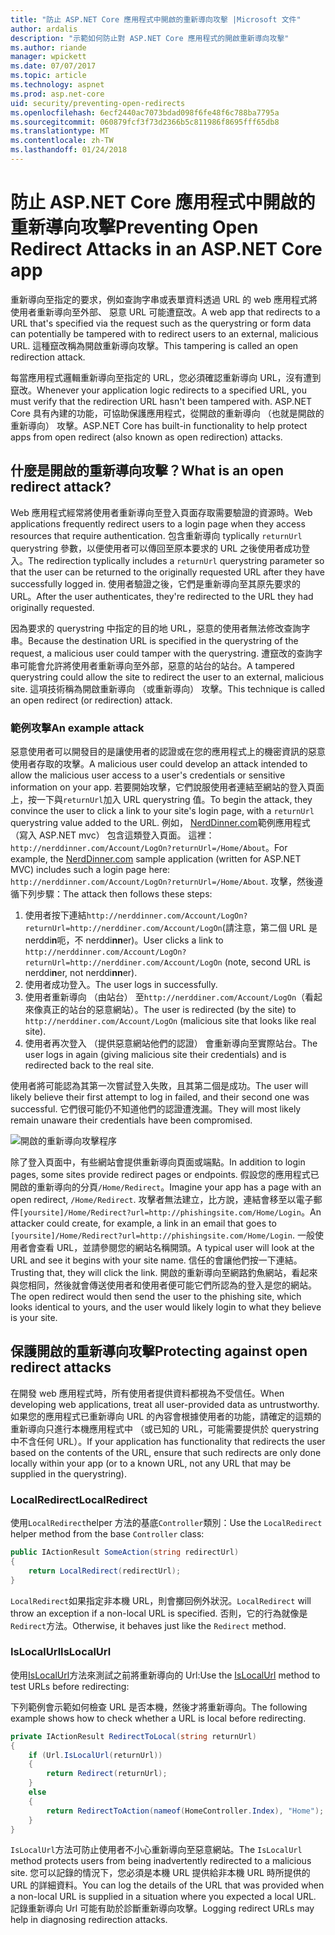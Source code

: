 ```yaml
---
title: "防止 ASP.NET Core 應用程式中開啟的重新導向攻擊 |Microsoft 文件"
author: ardalis
description: "示範如何防止對 ASP.NET Core 應用程式的開啟重新導向攻擊"
ms.author: riande
manager: wpickett
ms.date: 07/07/2017
ms.topic: article
ms.technology: aspnet
ms.prod: asp.net-core
uid: security/preventing-open-redirects
ms.openlocfilehash: 6ecf2440ac7073bdad098f6fe48f6c788ba7795a
ms.sourcegitcommit: 060879fcf3f73d2366b5c811986f8695fff65db8
ms.translationtype: MT
ms.contentlocale: zh-TW
ms.lasthandoff: 01/24/2018
---
```

# <a name="preventing-open-redirect-attacks-in-an-aspnet-core-app"></a><span data-ttu-id="031a0-103">防止 ASP.NET Core 應用程式中開啟的重新導向攻擊</span><span class="sxs-lookup"><span data-stu-id="031a0-103">Preventing Open Redirect Attacks in an ASP.NET Core app</span></span>

<span data-ttu-id="031a0-104">重新導向至指定的要求，例如查詢字串或表單資料透過 URL 的 web 應用程式將使用者重新導向至外部、 惡意 URL 可能遭竄改。</span><span class="sxs-lookup"><span data-stu-id="031a0-104">A web app that redirects to a URL that's specified via the request such as the querystring or form data can potentially be tampered with to redirect users to an external, malicious URL.</span></span> <span data-ttu-id="031a0-105">這種竄改稱為開啟重新導向攻擊。</span><span class="sxs-lookup"><span data-stu-id="031a0-105">This tampering is called an open redirection attack.</span></span>

<span data-ttu-id="031a0-106">每當應用程式邏輯重新導向至指定的 URL，您必須確認重新導向 URL，沒有遭到竄改。</span><span class="sxs-lookup"><span data-stu-id="031a0-106">Whenever your application logic redirects to a specified URL, you must verify that the redirection URL hasn't been tampered with.</span></span> <span data-ttu-id="031a0-107">ASP.NET Core 具有內建的功能，可協助保護應用程式，從開啟的重新導向 （也就是開啟的重新導向） 攻擊。</span><span class="sxs-lookup"><span data-stu-id="031a0-107">ASP.NET Core has built-in functionality to help protect apps from open redirect (also known as open redirection) attacks.</span></span>

## <a name="what-is-an-open-redirect-attack"></a><span data-ttu-id="031a0-108">什麼是開啟的重新導向攻擊？</span><span class="sxs-lookup"><span data-stu-id="031a0-108">What is an open redirect attack?</span></span>

<span data-ttu-id="031a0-109">Web 應用程式經常將使用者重新導向至登入頁面存取需要驗證的資源時。</span><span class="sxs-lookup"><span data-stu-id="031a0-109">Web applications frequently redirect users to a login page when they access resources that require authentication.</span></span> <span data-ttu-id="031a0-110">包含重新導向 typlically `returnUrl` querystring 參數，以便使用者可以傳回至原本要求的 URL 之後使用者成功登入。</span><span class="sxs-lookup"><span data-stu-id="031a0-110">The redirection typlically includes a `returnUrl` querystring parameter so that the user can be returned to the originally requested URL after they have successfully logged in.</span></span> <span data-ttu-id="031a0-111">使用者驗證之後，它們是重新導向至其原先要求的 URL。</span><span class="sxs-lookup"><span data-stu-id="031a0-111">After the user authenticates, they're redirected to the URL they had originally requested.</span></span>

<span data-ttu-id="031a0-112">因為要求的 querystring 中指定的目的地 URL，惡意的使用者無法修改查詢字串。</span><span class="sxs-lookup"><span data-stu-id="031a0-112">Because the destination URL is specified in the querystring of the request, a malicious user could tamper with the querystring.</span></span> <span data-ttu-id="031a0-113">遭竄改的查詢字串可能會允許將使用者重新導向至外部，惡意的站台的站台。</span><span class="sxs-lookup"><span data-stu-id="031a0-113">A tampered querystring could allow the site to redirect the user to an external, malicious site.</span></span> <span data-ttu-id="031a0-114">這項技術稱為開啟重新導向 （或重新導向） 攻擊。</span><span class="sxs-lookup"><span data-stu-id="031a0-114">This technique is called an open redirect (or redirection) attack.</span></span>

### <a name="an-example-attack"></a><span data-ttu-id="031a0-115">範例攻擊</span><span class="sxs-lookup"><span data-stu-id="031a0-115">An example attack</span></span>

<span data-ttu-id="031a0-116">惡意使用者可以開發目的是讓使用者的認證或在您的應用程式上的機密資訊的惡意使用者存取的攻擊。</span><span class="sxs-lookup"><span data-stu-id="031a0-116">A malicious user could develop an attack intended to allow the malicious user access to a user's credentials or sensitive information on your app.</span></span> <span data-ttu-id="031a0-117">若要開始攻擊，它們說服使用者連結至網站的登入頁面上，按一下與`returnUrl`加入 URL querystring 值。</span><span class="sxs-lookup"><span data-stu-id="031a0-117">To begin the attack, they convince the user to click a link to your site's login page, with a `returnUrl` querystring value added to the URL.</span></span> <span data-ttu-id="031a0-118">例如， [NerdDinner.com](http://nerddinner.com)範例應用程式 （寫入 ASP.NET mvc） 包含這類登入頁面。 這裡： ``http://nerddinner.com/Account/LogOn?returnUrl=/Home/About``。</span><span class="sxs-lookup"><span data-stu-id="031a0-118">For example, the [NerdDinner.com](http://nerddinner.com) sample application (written for ASP.NET MVC) includes such a login page here: ``http://nerddinner.com/Account/LogOn?returnUrl=/Home/About``.</span></span> <span data-ttu-id="031a0-119">攻擊，然後遵循下列步驟：</span><span class="sxs-lookup"><span data-stu-id="031a0-119">The attack then follows these steps:</span></span>

1. <span data-ttu-id="031a0-120">使用者按下連結``http://nerddinner.com/Account/LogOn?returnUrl=http://nerddiner.com/Account/LogOn``(請注意，第二個 URL 是 nerddi**n**呃，不 nerddi**nn**er)。</span><span class="sxs-lookup"><span data-stu-id="031a0-120">User clicks a link to ``http://nerddinner.com/Account/LogOn?returnUrl=http://nerddiner.com/Account/LogOn`` (note, second URL is nerddi**n**er, not nerddi**nn**er).</span></span>
2. <span data-ttu-id="031a0-121">使用者成功登入。</span><span class="sxs-lookup"><span data-stu-id="031a0-121">The user logs in successfully.</span></span>
3. <span data-ttu-id="031a0-122">使用者重新導向 （由站台） 至``http://nerddiner.com/Account/LogOn``（看起來像真正的站台的惡意網站）。</span><span class="sxs-lookup"><span data-stu-id="031a0-122">The user is redirected (by the site) to ``http://nerddiner.com/Account/LogOn`` (malicious site that looks like real site).</span></span>
4. <span data-ttu-id="031a0-123">使用者再次登入 （提供惡意網站他們的認證） 會重新導向至實際站台。</span><span class="sxs-lookup"><span data-stu-id="031a0-123">The user logs in again (giving malicious site their credentials) and is redirected back to the real site.</span></span>

<span data-ttu-id="031a0-124">使用者將可能認為其第一次嘗試登入失敗，且其第二個是成功。</span><span class="sxs-lookup"><span data-stu-id="031a0-124">The user will likely believe their first attempt to log in failed, and their second one was successful.</span></span> <span data-ttu-id="031a0-125">它們很可能仍不知道他們的認證遭洩漏。</span><span class="sxs-lookup"><span data-stu-id="031a0-125">They will most likely remain unaware their credentials have been compromised.</span></span>

![開啟的重新導向攻擊程序](preventing-open-redirects/_static/open-redirection-attack-process.png)

<span data-ttu-id="031a0-127">除了登入頁面中，有些網站會提供重新導向頁面或端點。</span><span class="sxs-lookup"><span data-stu-id="031a0-127">In addition to login pages, some sites provide redirect pages or endpoints.</span></span> <span data-ttu-id="031a0-128">假設您的應用程式已開啟的重新導向的分頁``/Home/Redirect``。</span><span class="sxs-lookup"><span data-stu-id="031a0-128">Imagine your app has a page with an open redirect, ``/Home/Redirect``.</span></span> <span data-ttu-id="031a0-129">攻擊者無法建立，比方說，連結會移至以電子郵件``[yoursite]/Home/Redirect?url=http://phishingsite.com/Home/Login``。</span><span class="sxs-lookup"><span data-stu-id="031a0-129">An attacker could create, for example, a link in an email that goes to ``[yoursite]/Home/Redirect?url=http://phishingsite.com/Home/Login``.</span></span> <span data-ttu-id="031a0-130">一般使用者會查看 URL，並請參閱您的網站名稱開頭。</span><span class="sxs-lookup"><span data-stu-id="031a0-130">A typical user will look at the URL and see it begins with your site name.</span></span> <span data-ttu-id="031a0-131">信任的會讓他們按一下連結。</span><span class="sxs-lookup"><span data-stu-id="031a0-131">Trusting that, they will click the link.</span></span> <span data-ttu-id="031a0-132">開啟的重新導向至網路釣魚網站，看起來與您相同，然後就會傳送使用者和使用者便可能它們所認為的登入是您的網站。</span><span class="sxs-lookup"><span data-stu-id="031a0-132">The open redirect would then send the user to the phishing site, which looks identical to yours, and the user would likely login to what they believe is your site.</span></span>

## <a name="protecting-against-open-redirect-attacks"></a><span data-ttu-id="031a0-133">保護開啟的重新導向攻擊</span><span class="sxs-lookup"><span data-stu-id="031a0-133">Protecting against open redirect attacks</span></span>

<span data-ttu-id="031a0-134">在開發 web 應用程式時，所有使用者提供資料都視為不受信任。</span><span class="sxs-lookup"><span data-stu-id="031a0-134">When developing web applications, treat all user-provided data as untrustworthy.</span></span> <span data-ttu-id="031a0-135">如果您的應用程式已重新導向 URL 的內容會根據使用者的功能，請確定的這類的重新導向只進行本機應用程式中 （或已知的 URL，可能需要提供於 querystring 中不含任何 URL）。</span><span class="sxs-lookup"><span data-stu-id="031a0-135">If your application has functionality that redirects the user based on the contents of the URL,  ensure that such redirects are only done locally within your app (or to a known URL, not any URL that may be supplied in the querystring).</span></span>

### <a name="localredirect"></a><span data-ttu-id="031a0-136">LocalRedirect</span><span class="sxs-lookup"><span data-stu-id="031a0-136">LocalRedirect</span></span>

<span data-ttu-id="031a0-137">使用``LocalRedirect``helper 方法的基底`Controller`類別：</span><span class="sxs-lookup"><span data-stu-id="031a0-137">Use the ``LocalRedirect`` helper method from the base `Controller` class:</span></span>

```csharp
public IActionResult SomeAction(string redirectUrl)
{
    return LocalRedirect(redirectUrl);
}
```

<span data-ttu-id="031a0-138">``LocalRedirect``如果指定非本機 URL，則會擲回例外狀況。</span><span class="sxs-lookup"><span data-stu-id="031a0-138">``LocalRedirect`` will throw an exception if a non-local URL is specified.</span></span> <span data-ttu-id="031a0-139">否則，它的行為就像是``Redirect``方法。</span><span class="sxs-lookup"><span data-stu-id="031a0-139">Otherwise, it behaves just like the ``Redirect`` method.</span></span>

### <a name="islocalurl"></a><span data-ttu-id="031a0-140">IsLocalUrl</span><span class="sxs-lookup"><span data-stu-id="031a0-140">IsLocalUrl</span></span>

<span data-ttu-id="031a0-141">使用[IsLocalUrl](https://docs.microsoft.com/aspnet/core/api/microsoft.aspnetcore.mvc.iurlhelper#Microsoft_AspNetCore_Mvc_IUrlHelper_IsLocalUrl_System_String_)方法來測試之前將重新導向的 Url:</span><span class="sxs-lookup"><span data-stu-id="031a0-141">Use the [IsLocalUrl](https://docs.microsoft.com/aspnet/core/api/microsoft.aspnetcore.mvc.iurlhelper#Microsoft_AspNetCore_Mvc_IUrlHelper_IsLocalUrl_System_String_) method to test URLs before redirecting:</span></span>

<span data-ttu-id="031a0-142">下列範例會示範如何檢查 URL 是否本機，然後才將重新導向。</span><span class="sxs-lookup"><span data-stu-id="031a0-142">The following example shows how to check whether a URL is local before redirecting.</span></span>

```csharp
private IActionResult RedirectToLocal(string returnUrl)
{
    if (Url.IsLocalUrl(returnUrl))
    {
        return Redirect(returnUrl);
    }
    else
    {
        return RedirectToAction(nameof(HomeController.Index), "Home");
    }
}
```

<span data-ttu-id="031a0-143">`IsLocalUrl`方法可防止使用者不小心重新導向至惡意網站。</span><span class="sxs-lookup"><span data-stu-id="031a0-143">The `IsLocalUrl` method protects users from being inadvertently redirected to a malicious site.</span></span> <span data-ttu-id="031a0-144">您可以記錄的情況下，您必須是本機 URL 提供給非本機 URL 時所提供的 URL 的詳細資料。</span><span class="sxs-lookup"><span data-stu-id="031a0-144">You can log the details of the URL that was provided when a non-local URL is supplied in a situation where you expected a local URL.</span></span> <span data-ttu-id="031a0-145">記錄重新導向 Url 可能有助於診斷重新導向攻擊。</span><span class="sxs-lookup"><span data-stu-id="031a0-145">Logging redirect URLs may help in diagnosing redirection attacks.</span></span>
